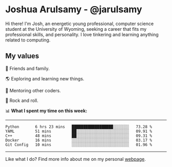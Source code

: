 # Joshua Arulsamy - @jarulsamy

Hi there! I'm Josh, an energetic young professional, computer science student at the University of Wyoming, seeking a career that fits my professional skills, and personality. I love tinkering and learning anything related to computing.

## My values

:yellow_heart: Friends and family.

:earth_americas: Exploring and learning new things.

:book: Mentoring other coders.

:guitar: Rock and roll.

:bar_chart: **What I spent my time on this week:**

------
<!--START_SECTION:waka-->
```text
Python       6 hrs 23 mins   ██████████████████░░░░░░░   73.28 % 
YAML         51 mins         ██░░░░░░░░░░░░░░░░░░░░░░░   09.91 % 
C++          48 mins         ██░░░░░░░░░░░░░░░░░░░░░░░   09.31 % 
Docker       16 mins         ░░░░░░░░░░░░░░░░░░░░░░░░░   03.17 % 
Git Config   10 mins         ░░░░░░░░░░░░░░░░░░░░░░░░░   01.96 %
```
<!--END_SECTION:waka-->
------

Like what I do? Find more info about me on my personal [webpage](https://arulsamy.me).
